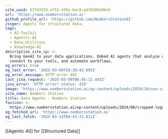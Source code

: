 ```yaml
---
site_uuid: 87fd3333-ef52-4d5e-bec8-a4f0205d4be5
url: 'https://www.numbersstation.ai'
github_profile_url: 'https://github.com/NumbersStationAI'
zinger: Agents for structured data.
tags:
  - AI-Toolkit
  - Agentic-AI
  - Data-Utilities
  - Knowledge-AI
description_site_cp: >-
  Bring GenAI to your data applications. Embed AI agents that analyze data,
  connect to your tools, and automate workflows.
og_errors: true
og_last_error: '2025-03-08T20:39:43.895Z'
og_error_message: HTTP error 401
last_jina_request: '2025-03-09T06:45:12.493Z'
jina_error: 'HTTP error! status: 429'
image: 'https://www.numbersstation.ai/wp-content/uploads/2024/10/seo-card.png'
site_name: Numbers Station
title: Data Agents - Numbers Station
favicon: >-
  https://www.numbersstation.ai/wp-content/uploads/2024/08/cropped-logo-3-192x192.png
og_fetched_url: 'https://www.numbersstation.ai'
og_last_fetch: '2025-03-14T04:43:22.811Z'
---
```

[[Agentic AI]] for [[Structured Data]]
